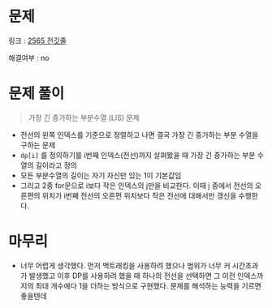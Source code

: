 # 문제
링크 : [2565 전깃줄](https://www.acmicpc.net/problem/2565)

해결여부 : no

# 문제 풀이
> 가장 긴 증가하는 부분수열 (LIS) 문제
- 전선의 왼쪽 인덱스를 기준으로 정렬하고 나면 결국 가장 긴 증가하는 부분 수열을 구하는 문제
- `dp[i]` 를 정의하기를 i번째 인덱스(전선)까지 살펴봤을 때 가장 긴 증가하는 부분 수열의 길이라고 정의
- 모든 부분수열의 길이는 자기 자신만 있는 1이 기본값임 
- 그리고 2중 for문으로 i보다 작은 인덱스의 j만을 비교한다. 이때 j 중에서 전선의 오른편의 위치가 i번째 전선의 오른편 위치보다 작은 전선에 대해서만 갱신을 수행한다.

# 마무리
- 너무 어렵게 생각했다. 먼저 백트래킹을 사용하려 했으나 범위가 너무 커 시간초과가 발생했고 이후 DP를 사용하려 했을 때 하나의 전선을 선택하면 그 이전 인덱스까지의 최대 개수에다 1을 더하는 방식으로 구현했다. 문제를 해석하는 능력을 기르면 좋을텐데